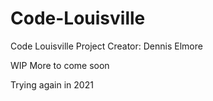 # Code-Louisville
Code Louisville Project
Creator: Dennis Elmore

WIP More to come soon

Trying again in 2021
